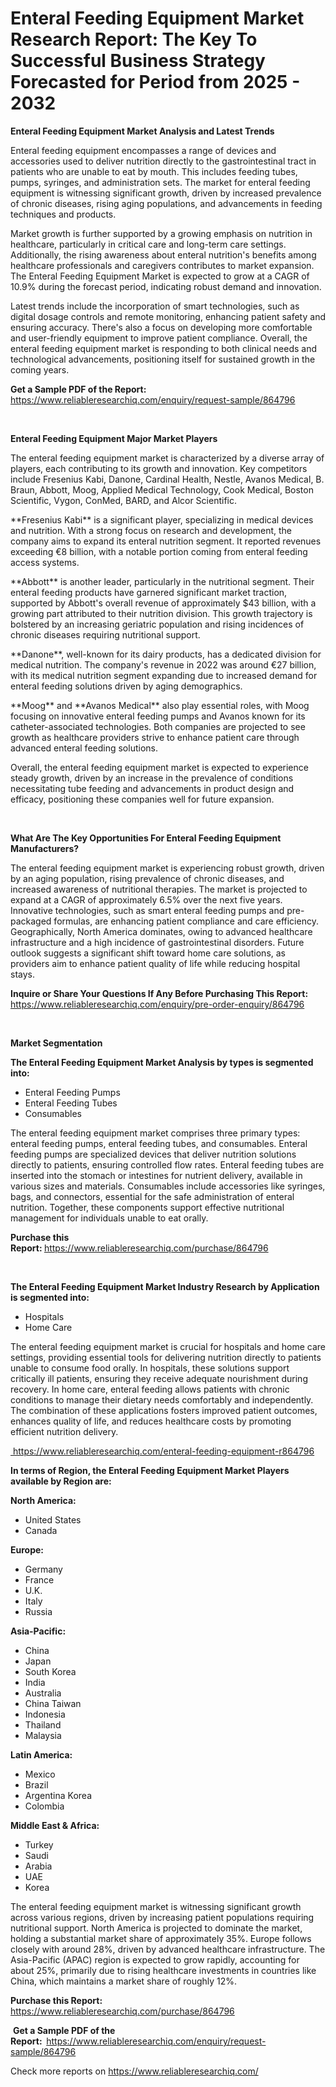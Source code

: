 <p><h1>Enteral Feeding Equipment Market Research Report: The Key To Successful Business Strategy Forecasted for Period from 2025 - 2032</h1></p><p><strong>Enteral Feeding Equipment Market Analysis and Latest Trends</strong></p>
<p><p>Enteral feeding equipment encompasses a range of devices and accessories used to deliver nutrition directly to the gastrointestinal tract in patients who are unable to eat by mouth. This includes feeding tubes, pumps, syringes, and administration sets. The market for enteral feeding equipment is witnessing significant growth, driven by increased prevalence of chronic diseases, rising aging populations, and advancements in feeding techniques and products.</p><p>Market growth is further supported by a growing emphasis on nutrition in healthcare, particularly in critical care and long-term care settings. Additionally, the rising awareness about enteral nutrition's benefits among healthcare professionals and caregivers contributes to market expansion. The Enteral Feeding Equipment Market is expected to grow at a CAGR of 10.9% during the forecast period, indicating robust demand and innovation.</p><p>Latest trends include the incorporation of smart technologies, such as digital dosage controls and remote monitoring, enhancing patient safety and ensuring accuracy. There's also a focus on developing more comfortable and user-friendly equipment to improve patient compliance. Overall, the enteral feeding equipment market is responding to both clinical needs and technological advancements, positioning itself for sustained growth in the coming years.</p></p>
<p><strong>Get a Sample PDF of the Report:&nbsp;</strong> <a href="https://www.reliableresearchiq.com/enquiry/request-sample/864796?utm_campaign=2735&utm_medium=2&utm_source=Github&utm_content=ia&utm_term=03032025&utm_id=enteral-feeding-equipment">https://www.reliableresearchiq.com/enquiry/request-sample/864796</a></p>
<p>&nbsp;</p>
<p><strong>Enteral Feeding Equipment Major Market Players</strong></p>
<p><p>The enteral feeding equipment market is characterized by a diverse array of players, each contributing to its growth and innovation. Key competitors include Fresenius Kabi, Danone, Cardinal Health, Nestle, Avanos Medical, B. Braun, Abbott, Moog, Applied Medical Technology, Cook Medical, Boston Scientific, Vygon, ConMed, BARD, and Alcor Scientific.</p><p>**Fresenius Kabi** is a significant player, specializing in medical devices and nutrition. With a strong focus on research and development, the company aims to expand its enteral nutrition segment. It reported revenues exceeding €8 billion, with a notable portion coming from enteral feeding access systems.</p><p>**Abbott** is another leader, particularly in the nutritional segment. Their enteral feeding products have garnered significant market traction, supported by Abbott's overall revenue of approximately $43 billion, with a growing part attributed to their nutrition division. This growth trajectory is bolstered by an increasing geriatric population and rising incidences of chronic diseases requiring nutritional support.</p><p>**Danone**, well-known for its dairy products, has a dedicated division for medical nutrition. The company's revenue in 2022 was around €27 billion, with its medical nutrition segment expanding due to increased demand for enteral feeding solutions driven by aging demographics.</p><p>**Moog** and **Avanos Medical** also play essential roles, with Moog focusing on innovative enteral feeding pumps and Avanos known for its catheter-associated technologies. Both companies are projected to see growth as healthcare providers strive to enhance patient care through advanced enteral feeding solutions.</p><p>Overall, the enteral feeding equipment market is expected to experience steady growth, driven by an increase in the prevalence of conditions necessitating tube feeding and advancements in product design and efficacy, positioning these companies well for future expansion.</p></p>
<p>&nbsp;</p>
<p><strong>What Are The Key Opportunities For Enteral Feeding Equipment Manufacturers?</strong></p>
<p><p>The enteral feeding equipment market is experiencing robust growth, driven by an aging population, rising prevalence of chronic diseases, and increased awareness of nutritional therapies. The market is projected to expand at a CAGR of approximately 6.5% over the next five years. Innovative technologies, such as smart enteral feeding pumps and pre-packaged formulas, are enhancing patient compliance and care efficiency. Geographically, North America dominates, owing to advanced healthcare infrastructure and a high incidence of gastrointestinal disorders. Future outlook suggests a significant shift toward home care solutions, as providers aim to enhance patient quality of life while reducing hospital stays.</p></p>
<p><strong>Inquire or Share Your Questions If Any Before Purchasing This Report:</strong> <a href="https://www.reliableresearchiq.com/enquiry/pre-order-enquiry/864796?utm_campaign=2735&utm_medium=2&utm_source=Github&utm_content=ia&utm_term=03032025&utm_id=enteral-feeding-equipment">https://www.reliableresearchiq.com/enquiry/pre-order-enquiry/864796</a></p>
<p>&nbsp;</p>
<p><strong>Market Segmentation</strong></p>
<p><strong>The Enteral Feeding Equipment Market Analysis by types is segmented into:</strong></p>
<p><ul><li>Enteral Feeding Pumps</li><li>Enteral Feeding Tubes</li><li>Consumables</li></ul></p>
<p><p>The enteral feeding equipment market comprises three primary types: enteral feeding pumps, enteral feeding tubes, and consumables. Enteral feeding pumps are specialized devices that deliver nutrition solutions directly to patients, ensuring controlled flow rates. Enteral feeding tubes are inserted into the stomach or intestines for nutrient delivery, available in various sizes and materials. Consumables include accessories like syringes, bags, and connectors, essential for the safe administration of enteral nutrition. Together, these components support effective nutritional management for individuals unable to eat orally.</p></p>
<p><strong>Purchase this Report:&nbsp;</strong><a href="https://www.reliableresearchiq.com/purchase/864796?utm_campaign=2735&utm_medium=2&utm_source=Github&utm_content=ia&utm_term=03032025&utm_id=enteral-feeding-equipment">https://www.reliableresearchiq.com/purchase/864796</a></p>
<p>&nbsp;</p>
<p><strong>The Enteral Feeding Equipment Market Industry Research by Application is segmented into:</strong></p>
<p><ul><li>Hospitals</li><li>Home Care</li></ul></p>
<p><p>The enteral feeding equipment market is crucial for hospitals and home care settings, providing essential tools for delivering nutrition directly to patients unable to consume food orally. In hospitals, these solutions support critically ill patients, ensuring they receive adequate nourishment during recovery. In home care, enteral feeding allows patients with chronic conditions to manage their dietary needs comfortably and independently. The combination of these applications fosters improved patient outcomes, enhances quality of life, and reduces healthcare costs by promoting efficient nutrition delivery.</p></p>
<p><a href="https://www.reliableresearchiq.com/enteral-feeding-equipment-r864796?utm_campaign=2735&utm_medium=2&utm_source=Github&utm_content=ia&utm_term=03032025&utm_id=enteral-feeding-equipment">&nbsp;https://www.reliableresearchiq.com/enteral-feeding-equipment-r864796</a></p>
<p><strong>In terms of Region, the Enteral Feeding Equipment Market Players available by Region are:</strong></p>
<p>
    <p> <strong> North America: </strong>
        <ul>
            <li>United States</li>
            <li>Canada</li>
        </ul>
        </p> 
    <p> <strong> Europe: </strong>
        <ul>
            <li>Germany</li>
            <li>France</li>
            <li>U.K.</li>
            <li>Italy</li>
            <li>Russia</li>
        </ul>
        </p> 
    <p> <strong> Asia-Pacific: </strong>
        <ul>
            <li>China</li>
            <li>Japan</li>
            <li>South Korea</li>
            <li>India</li>
            <li>Australia</li>
            <li>China Taiwan</li>
            <li>Indonesia</li>
            <li>Thailand</li>
            <li>Malaysia</li>
        </ul>
        </p> 
    <p> <strong> Latin America: </strong>
        <ul>
            <li>Mexico</li>
            <li>Brazil</li>
            <li>Argentina Korea</li>
            <li>Colombia</li>
        </ul>
        </p> 
    <p> <strong> Middle East & Africa: </strong>
        <ul>
            <li>Turkey</li>
            <li>Saudi</li>
            <li>Arabia</li>
            <li>UAE</li>
            <li>Korea</li>
        </ul>
    </p>
    </p>
<p><p>The enteral feeding equipment market is witnessing significant growth across various regions, driven by increasing patient populations requiring nutritional support. North America is projected to dominate the market, holding a substantial market share of approximately 35%. Europe follows closely with around 28%, driven by advanced healthcare infrastructure. The Asia-Pacific (APAC) region is expected to grow rapidly, accounting for about 25%, primarily due to rising healthcare investments in countries like China, which maintains a market share of roughly 12%.</p></p>
<p><strong>Purchase this Report: </strong><a href="https://www.reliableresearchiq.com/purchase/864796?utm_campaign=2735&utm_medium=2&utm_source=Github&utm_content=ia&utm_term=03032025&utm_id=enteral-feeding-equipment">https://www.reliableresearchiq.com/purchase/864796</a></p>
<p>&nbsp;<strong>Get a Sample PDF of the Report:&nbsp;&nbsp;</strong><a href="https://www.reliableresearchiq.com/enquiry/request-sample/864796?utm_campaign=2735&utm_medium=2&utm_source=Github&utm_content=ia&utm_term=03032025&utm_id=enteral-feeding-equipment">https://www.reliableresearchiq.com/enquiry/request-sample/864796</a></p>
<p><strong></strong></p>
<p>Check more reports on <a href="https://www.reliableresearchiq.com/?utm_campaign=2735&utm_medium=2&utm_source=Github&utm_content=ia&utm_term=03032025&utm_id=enteral-feeding-equipment">https://www.reliableresearchiq.com/</a></p>